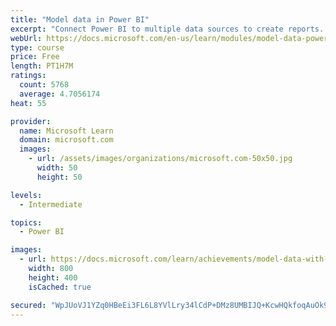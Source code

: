 ```yaml
---
title: "Model data in Power BI"
excerpt: "Connect Power BI to multiple data sources to create reports. Define the relationship between your data sources."
webUrl: https://docs.microsoft.com/en-us/learn/modules/model-data-power-bi/
type: course
price: Free
length: PT1H7M
ratings:
  count: 5768
  average: 4.7056174
heat: 55

provider:
  name: Microsoft Learn
  domain: microsoft.com
  images:
    - url: /assets/images/organizations/microsoft.com-50x50.jpg
      width: 50
      height: 50

levels:
  - Intermediate

topics:
  - Power BI

images:
  - url: https://docs.microsoft.com/learn/achievements/model-data-with-power-bi-desktop-social.png
    width: 800
    height: 400
    isCached: true

secured: "WpJUoVJ1YZq0HBeEi3FL6L8YVlLry34lCdP+DMz8UMBIJQ+KcwHQkfoqAuOk9KEvl1hJWMzWm3h4dGLX3VciV3+yQMRBu6K6P+sbh4+IwKWmebNb+Vjy7MToMxufeu+cci9DgjqXLaz6/fkwDx86Zyh3qoZAU1U1fCDqXJWTRFxuSfKtnQDG7U5/F6fswrRzB9aVcIHSo6joZmSgFJxpYvpYul773W6Xm/akBDv0QrW1cCL94mPbqNWRfBipYPv7jXZ7yR8vn+pEzbTJYa1Pf+uGlhB6g/y64gYhNLESj5oD/D0jzORlobugqb7Y8eGq5F0ZKPX0unfxUeT2WdgBe07DQVTwG4/W+gR4miaeooD1yQLGbKQDtE5kDMDyXN8i3isQDXSBKoD1LQO+VYzffCh03qX7bqW7G0hDQo+qHuE=;KDocfsgOGsnsqtZc7MCxfg=="
---
```


